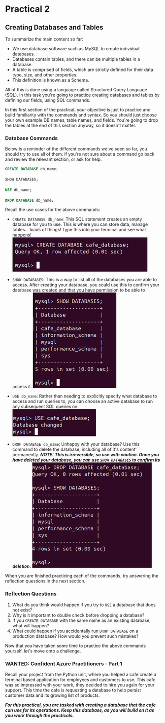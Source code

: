 # Practical 2
## Creating Databases and Tables

To summarize the main content so far:
- We use database software such as MySQL to create individual databases. 
- Databases contain tables, and there can be multiple tables in a database.
- A table is comprised of fields, which are strictly defined for their data type, size, and other properties. 
- This definition is known as a Schema.

All of this is done using a language called Structured Query Language (SQL). In this task you're going to practice creating databases and tables by defining our fields, using SQL commands.

In this first section of the practical, your objective is just to practice and build familiarity with the commands and syntax. So you should just choose your own example DB names, table names, and fields. You're going to drop the tables at the end of this section anyway, so it doesn't matter.

### Database Commands

Below is a reminder of the different commands we've seen so far, you should try to use all of them. If you're not sure about a command go back and review the relevant section, or ask for help.

```sql
CREATE DATABASE db_name;

SHOW DATABASES;

USE db_name;

DROP DATABASE db_name;
```

Recall the use cases for the above commands:

- `CREATE DATABASE db_name`: This SQL statement creates an empty database for you to use. This is where you can store data, manage tables... loads of things! Type this into your terminal and see what happens!
![Create Database Example](img/create-database.png)

- `SHOW DATABASES`: This is a way to list all of the databases you are able to access. After creating your database, you could use this to confirm your database was created and that you have permission to be able to access it.
![Show Database Example](img/show-database.png)

- `USE db_name`: Rather than needing to explicitly specify what database to access and run queries to, you can choose an active database to run any subsequent SQL queries on.    
![Use Database Example](img/use-database.png)

- `DROP DATABASE db_name`: Unhappy with your database? Use this command to delete the database, including all of it's content' permanently. ***NOTE: This is irreversible, so use with caution. Once you have deleted your database, you can use `SHOW DATABASES` to confirm its deletion.***
![Drop Database Example](img/drop-database.png)

When you are finished practicing each of the commands, try answering the reflection questions in the next section.

### Reflection Questions

1. What do you think would happen if you try to `USE` a database that does not exist?
2. Why is it important to double check before dropping a database?
3. If you `CREATE DATABASE` with the same name as an existing database, what will happen?
4. What could happen if you accidentally run `DROP DATABASE` on a production database? How would you prevent such mistakes?

Now that you have taken some time to practice the above commands yourself, let's move onto a challenge.

### WANTED: Confident Azure Practitioners - Part 1

Recall your project from the Python unit, where you helped a cafe create a terminal based application for employees and customers to use. This cafe was so impressed with your work, they decided to hire you again for your support. This time the cafe is requesting a database to help persist customer data and its growing list of products.

***For this practical, you are tasked with creating a database that the cafe can use for its operations. Keep this database, as you will build on it as you work through the practicals.***
